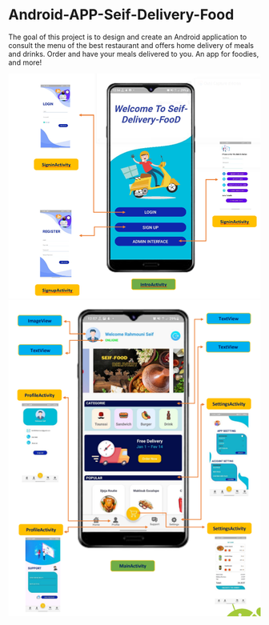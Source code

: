 # Android-APP-Seif-Delivery-Food
The goal of this project is to design and create an Android application to consult the menu of the best restaurant and offers home delivery of meals and drinks. Order and have your meals delivered to you. An app for foodies, and more!

![](IMAGES/home.PNG)
![](IMAGES/main2food.PNG)
